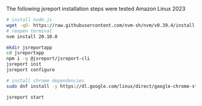 The following jsreport installation steps were tested Amazon Linux 2023

```sh
# install node.js
wget -qO- https://raw.githubusercontent.com/nvm-sh/nvm/v0.39.4/install.sh | bash
# reopen terminal 
nvm install 20.10.0

mkdir jsreportapp
cd jsreportapp
npm i -g @jsreport/jsreport-cli
jsreport init
jsreport configure

# install chrome dependencies
sudo dnf install -y https://dl.google.com/linux/direct/google-chrome-stable_current_x86_64.rpm

jsreport start
```